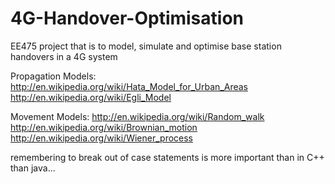 4G-Handover-Optimisation
========================

EE475 project that is to model, simulate and optimise base station handovers in a 4G system

Propagation Models:
http://en.wikipedia.org/wiki/Hata_Model_for_Urban_Areas
http://en.wikipedia.org/wiki/Egli_Model

Movement Models:
http://en.wikipedia.org/wiki/Random_walk
http://en.wikipedia.org/wiki/Brownian_motion
http://en.wikipedia.org/wiki/Wiener_process

remembering to break out of case statements is more important than in C++ than java...